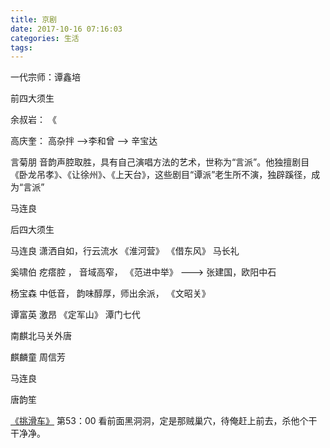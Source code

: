```yaml
---
title: 京剧
date: 2017-10-16 07:16:03
categories: 生活
tags:
---
```



一代宗师：谭鑫培



前四大须生

余叔岩： 《

高庆奎： 高杂拌  -->李和曾 --> 辛宝达

言菊朋 音韵声腔取胜，具有自己演唱方法的艺术，世称为“言派”。他独擅剧目《卧龙吊孝》、《让徐州》、《上天台》，这些剧目“谭派”老生所不演，独辟蹊径，成为“言派”

马连良 

后四大须生

马连良 潇洒自如，行云流水 《淮河营》 《借东风》 马长礼

奚啸伯 疙瘩腔 ， 音域高窄， 《范进中举》 ---> 张建国，欧阳中石

杨宝森  中低音， 韵味醇厚，师出余派， 《文昭关》 

谭富英  激昂   《定军山》  潭门七代

南麒北马关外唐

麒麟童 周信芳

马连良

唐韵笙

[《挑滑车》](https://www.youtube.com/watch?v=v14jDjuwPo0)
第53：00
看前面黑洞洞，定是那贼巢穴，待俺赶上前去，杀他个干干净净。



